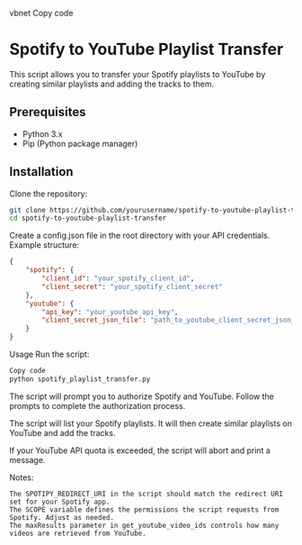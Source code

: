 vbnet
Copy code
# Spotify to YouTube Playlist Transfer

This script allows you to transfer your Spotify playlists to YouTube by creating similar playlists and adding the tracks to them.

## Prerequisites

- Python 3.x
- Pip (Python package manager)

## Installation

Clone the repository:

```bash
git clone https://github.com/yourusername/spotify-to-youtube-playlist-transfer.git
cd spotify-to-youtube-playlist-transfer
```


Create a config.json file in the root directory with your API credentials. Example structure:

```json
{
    "spotify": {
        "client_id": "your_spotify_client_id",
        "client_secret": "your_spotify_client_secret"
    },
    "youtube": {
        "api_key": "your_youtube_api_key",
        "client_secret_json_file": "path_to_youtube_client_secret_json_file.json"
    }
}
```
Usage
Run the script:

```bash
Copy code
python spotify_playlist_transfer.py
```

The script will prompt you to authorize Spotify and YouTube. Follow the prompts to complete the authorization process.

The script will list your Spotify playlists. It will then create similar playlists on YouTube and add the tracks.

If your YouTube API quota is exceeded, the script will abort and print a message.

Notes:

    The SPOTIPY_REDIRECT_URI in the script should match the redirect URI set for your Spotify app.
    The SCOPE variable defines the permissions the script requests from Spotify. Adjust as needed.
    The maxResults parameter in get_youtube_video_ids controls how many videos are retrieved from YouTube.